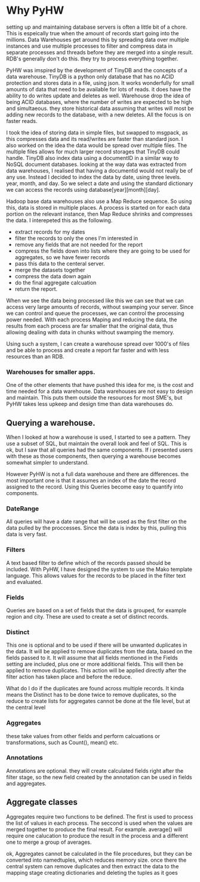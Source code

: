 # Why PyHW

setting up and maintaining database servers is often a little bit of a chore. This is espeically true when the 
amount of records start going into the millions. Data Warehouses get around this by spreading data over multiple 
instances and use multiple processes to filter and compress data in separate processes and threads before they are merged
into a single result. RDB's generally don't do this. they try to process everything together.

PyHW was imspired by the development of TinyDB and the concepts of a data warehouse. TinyDB is a python only database
that has no ACID protection and stores data in a file, using json. It works wonderfully for small amounts of data
that need to be available for lots of reads. it does have the ability to do writes update and deletes as well.
Warehouse drop the idea of being ACID databases, where the number of writes are expected to be high and simultaeous.
they store historical data assuming that writes will most be adding new records to the database, with a new deletes.
All the focus is on faster reads.

I took the idea of storing data in simple files, but swapped to msgpack, as this compresses data and its read/writes are
faster than standard json. I also worked on the idea the data would be spread over multiple files. The multiple files
allows for much larger record storages that TinyDB could handle. TinyDB also index data using a documentID in a similar
way to NoSQL document databases. looking at the way data was extracted from data warehouses, I realised that having a
documentid would not really be of any use. Instead I decided to index the data by date, using three levels. year, month,
and day. So we select a date and using the standard dictionary we can access the records using database[year][month][day].

Hadoop base data warehouses also use a Map Reduce sequence. So using this, data is stored in multiple places. A process
is started on for each data portion on the relevant instance, then Map Reduce shrinks and compresses the data. I interepeted
this as the following.

* extract records for my dates
* filter the records to only the ones I'm interested in
* remove any fields that are not needed for the report
* compress the fields down into lists where they are going to be used for aggregates, so we have fewer records
* pass this data to the centeral server.
* merge the datasets together
* compress the data down again
* do the final aggregate calcuation
* return the report.

When we see the data being processed like this we can see that we can access very large amounts of records, without 
swamping your server. Since we can control and queue the processes, we can control the processing power needed. With 
each process Maping and reducing the data, the results from each process are far smaller that the original data, thus 
allowing dealing with data in chunks without swamping the memory. 

Using such a system, I can create a warehouse spread over 1000's of files and be able to process and create a report far 
faster and with less resources than an RDB.

### Warehouses for smaller apps.

One of the other elements that have pushed this idea for me, is the cost and time needed for a data warehouse. Data
warehouses are not easy to design and maintain. This puts them outside the resources for most SME's, but PyHW takes
less upkeep and design time than data warehouses do.


## Querying a warehouse.

When I looked at how a warehouse is used, I started to see a pattern.  They use a subset of SQL, but maintain the
overall look and feel of SQL. This is ok, but I saw that all queries had the same components. If i presented users
with these as those components, then querying a warehouse becomes somewhat simpler to understand.

However PyHW is not a full data warehouse and there are differences. the most important one is that it assumes
an index of the date the record assigned to the record. Using this Queries become easy to quantify into components.

### DateRange

All queries will have a date range that will be used as the first filter on the data pulled by the proccesses. Since
the data is index by this, pulling this data is very fast.

### Filters

A text based filter to define which of the records passed should be included. With PyHW, I have designed the system
to use the Mako template language. This allows values for the records to be placed in the filter text and evaluated.

### Fields

Queries are based on a set of fields that the data is grouped, for example region and city. These are used to 
create a set of distinct records.

### Distinct

This one is optional and to be used if there will be unwanted duplicates in the data. It will be applied to remove
duplicates from the data, based on the fields passed to it. It will assume that all fields mentioned in the
Fields setting are included, plus one or more additional fields. This will then be applied to remove duplicates. This 
action will be applied directly after the filter action has taken place and before the reduce.

What do I do if the duplicates are found across multiple records. It kinda means the Distinct has to be done twice
to remove duplicates, so the reduce to create lists for aggregates cannot be done at the file level, but at the
central level

### Aggregates

these take values from other fields and perform calcuations or transformations, such as Count(), mean() etc.

### Annotations

Annotations are optional. they will create calculated fields right after the filter stage, so the new field 
created by the annotation can be used in fields and aggregates.


## Aggregate classes

Aggregates require two functions to be defined. The first is used to process the list of values in each process. The
seccond is used when the values are merged together to produce the final result.  For example. average() will require
one calucation to produce the result in the process and a different one to merge a group of averages.



ok, Aggregates cannot be calculated in the file procedures, but they can be converted into namedtuples, which reduces 
memory size. once there the central system can remove duplicates and then extract the data to the mapping stage
creating dictionaries and deleting the tuples as it goes

